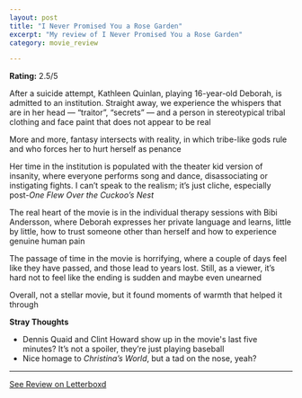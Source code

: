 ```yaml
---
layout: post
title: "I Never Promised You a Rose Garden"
excerpt: "My review of I Never Promised You a Rose Garden"
category: movie_review

---
```


**Rating:** 2.5/5

After a suicide attempt, Kathleen Quinlan, playing 16-year-old Deborah, is admitted to an institution. Straight away, we experience the whispers that are in her head — “traitor”, “secrets” — and a person in stereotypical tribal clothing and face paint that does not appear to be real

More and more, fantasy intersects with reality, in which tribe-like gods rule and who forces her to hurt herself as penance

Her time in the institution is populated with the theater kid version of insanity, where everyone performs song and dance, disassociating or instigating fights. I can’t speak to the realism; it’s just cliche, especially post-<i>One Flew Over the Cuckoo’s Nest</i>

The real heart of the movie is in the individual therapy sessions with Bibi Andersson, where Deborah expresses her private language and learns, little by little, how to trust someone other than herself and how to experience genuine human pain

The passage of time in the movie is horrifying, where a couple of days feel like they have passed, and those lead to years lost. Still, as a viewer, it’s hard not to feel like the ending is sudden and maybe even unearned

Overall, not a stellar movie, but it found moments of warmth that helped it through

<b>Stray Thoughts</b>
* Dennis Quaid and Clint Howard show up in the movie's last five minutes? It’s not a spoiler, they’re just playing baseball
* Nice homage to <i>Christina’s World</i>, but a tad on the nose, yeah?

<hr>

[See Review on Letterboxd](https://boxd.it/4fI3eb)
